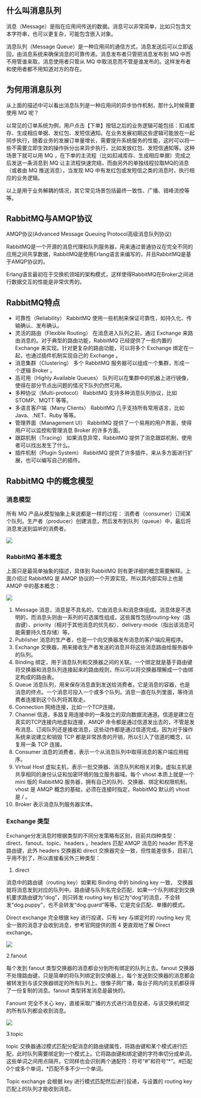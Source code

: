 ## 什么叫消息队列

消息（Message）是指在应用间传送的数据。消息可以非常简单，比如只包含文本字符串，也可以更复杂，可能包含嵌入对象。

消息队列（Message Queue）是一种应用间的通信方式，消息发送后可以立即返回，由消息系统来确保消息的可靠传递。消息发布者只管把消息发布到 MQ 中而不用管谁来取，消息使用者只管从 MQ 中取消息而不管是谁发布的。这样发布者和使用者都不用知道对方的存在。

## 为何用消息队列

从上面的描述中可以看出消息队列是一种应用间的异步协作机制，那什么时候需要使用 MQ 呢？

以常见的订单系统为例，用户点击【下单】按钮之后的业务逻辑可能包括：扣减库存、生成相应单据、发红包、发短信通知。在业务发展初期这些逻辑可能放在一起同步执行，随着业务的发展订单量增长，需要提升系统服务的性能，这时可以将一些不需要立即生效的操作拆分出来异步执行，比如发放红包、发短信通知等。这种场景下就可以用 MQ ，在下单的主流程（比如扣减库存、生成相应单据）完成之后发送一条消息到 MQ 让主流程快速完结，而由另外的单独线程拉取MQ的消息（或者由 MQ 推送消息），当发现 MQ 中有发红包或发短信之类的消息时，执行相应的业务逻辑。

以上是用于业务解耦的情况，其它常见场景包括最终一致性、广播、错峰流控等等。

## RabbitMQ与AMQP协议

AMQP协议(Advanced Message Queuing Protocol高级消息队列协议)

RabbitMQ是一个开源的消息代理和队列服务器，用来通过普通协议在完全不同的应用之间共享数据，RabbitMQ是使用Erlang语言来编写的，并且RabbitMQ是基于AMQP协议的。

Erlang语言最初在于交换机领域的架构模式，这样使得RabbitMQ在Broker之间进行数据交互的性能是非常优秀的。

## RabbitMQ特点

* 可靠性（Reliability）
   RabbitMQ 使用一些机制来保证可靠性，如持久化、传输确认、发布确认。
* 灵活的路由（Flexible Routing）
  在消息进入队列之前，通过 Exchange 来路由消息的。对于典型的路由功能，RabbitMQ 已经提供了一些内置的 Exchange 来实现。针对更复杂的路由功能，可以将多个 Exchange 绑定在一起，也通过插件机制实现自己的 Exchange 。
* 消息集群（Clustering）
  多个 RabbitMQ 服务器可以组成一个集群，形成一个逻辑 Broker 。
* 高可用（Highly Available Queues）
  队列可以在集群中的机器上进行镜像，使得在部分节点出问题的情况下队列仍然可用。
* 多种协议（Multi-protocol）
  RabbitMQ 支持多种消息队列协议，比如 STOMP、MQTT 等等。
* 多语言客户端（Many Clients）
  RabbitMQ 几乎支持所有常用语言，比如 Java、.NET、Ruby 等等。
* 管理界面（Management UI）
  RabbitMQ 提供了一个易用的用户界面，使得用户可以监控和管理消息 Broker 的许多方面。
* 跟踪机制（Tracing）
  如果消息异常，RabbitMQ 提供了消息跟踪机制，使用者可以找出发生了什么。
* 插件机制（Plugin System）
  RabbitMQ 提供了许多插件，来从多方面进行扩展，也可以编写自己的插件。

## RabbitMQ 中的概念模型

### 消息模型

所有 MQ 产品从模型抽象上来说都是一样的过程：
消费者（consumer）订阅某个队列。生产者（producer）创建消息，然后发布到队列（queue）中，最后将消息发送到监听的消费者。

![](D:\Work\TyporaNotes\note\MQ\RabbitMQ\pict\1-1.png)

### RabbitMQ 基本概念

上面只是最简单抽象的描述，具体到 RabbitMQ 则有更详细的概念需要解释。上面介绍过 RabbitMQ 是 AMQP 协议的一个开源实现，所以其内部实际上也是 AMQP 中的基本概念：

![](D:\Work\TyporaNotes\note\MQ\RabbitMQ\pict\1-2.png)

1. Message
   消息，消息是不具名的，它由消息头和消息体组成。消息体是不透明的，而消息头则由一系列的可选属性组成，这些属性包括routing-key（路由键）、priority（相对于其他消息的优先权）、delivery-mode（指出该消息可能需要持久性存储）等。
2. Publisher
   消息的生产者，也是一个向交换器发布消息的客户端应用程序。
3. Exchange
   交换器，用来接收生产者发送的消息并将这些消息路由给服务器中的队列。
4. Binding
   绑定，用于消息队列和交换器之间的关联。一个绑定就是基于路由键将交换器和消息队列连接起来的路由规则，所以可以将交换器理解成一个由绑定构成的路由表。
5. Queue
   消息队列，用来保存消息直到发送给消费者。它是消息的容器，也是消息的终点。一个消息可投入一个或多个队列。消息一直在队列里面，等待消费者连接到这个队列将其取走。
6. Connection
   网络连接，比如一个TCP连接。
7. Channel
   信道，多路复用连接中的一条独立的双向数据流通道。信道是建立在真实的TCP连接内地虚拟连接，AMQP 命令都是通过信道发出去的，不管是发布消息、订阅队列还是接收消息，这些动作都是通过信道完成。因为对于操作系统来说建立和销毁 TCP 都是非常昂贵的开销，所以引入了信道的概念，以复用一条 TCP 连接。
8. Consumer
   消息的消费者，表示一个从消息队列中取得消息的客户端应用程序。
9. Virtual Host
   虚拟主机，表示一批交换器、消息队列和相关对象。虚拟主机是共享相同的身份认证和加密环境的独立服务器域。每个 vhost 本质上就是一个 mini 版的 RabbitMQ 服务器，拥有自己的队列、交换器、绑定和权限机制。vhost 是 AMQP 概念的基础，必须在连接时指定，RabbitMQ 默认的 vhost 是 / 。
10. Broker
    表示消息队列服务器实体。

### Exchange 类型

Exchange分发消息时根据类型的不同分发策略有区别，目前共四种类型：direct、fanout、topic、headers 。headers 匹配 AMQP 消息的 header 而不是路由键，此外 headers 交换器和 direct 交换器完全一致，但性能差很多，目前几乎用不到了，所以直接看另外三种类型：

1. direct

消息中的路由键（routing key）如果和 Binding 中的 binding key 一致， 交换器就将消息发到对应的队列中。路由键与队列名完全匹配，如果一个队列绑定到交换机要求路由键为“dog”，则只转发 routing key 标记为“dog”的消息，不会转发“dog.puppy”，也不会转发“dog.guard”等等。它是完全匹配、单播的模式。

Direct exchange 完全根据 key 进行投递，只有 key 与绑定时的 routing key 完全一致的消息才会收到消息，参考官网提供的图 4 更直观地了解 Direct exchange。

![](D:\Work\TyporaNotes\note\MQ\RabbitMQ\pict\1-3.png)

2.fanout

每个发到 fanout 类型交换器的消息都会分到所有绑定的队列上去。fanout 交换器不处理路由键，只是简单的将队列绑定到交换器上，每个发送到交换器的消息都会被转发到与该交换器绑定的所有队列上。很像子网广播，每台子网内的主机都获得了一份复制的消息。fanout 类型转发消息是最快的。

Fanount 完全不关心 key，直接采取广播的方式进行消息投递，与该交换机绑定的所有队列都会收到消息。

![](D:\Work\TyporaNotes\note\MQ\RabbitMQ\pict\1-4.png)

3.topic

topic 交换器通过模式匹配分配消息的路由键属性，将路由键和某个模式进行匹配，此时队列需要绑定到一个模式上。它将路由键和绑定键的字符串切分成单词，这些单词之间用点隔开。它同样也会识别两个通配符：符号“#”和符号“*”。#匹配0个或多个单词，*匹配不多不少一个单词。

Topic exchange 会根据 key 进行模式匹配然后进行投递，与设置的 routing key 匹配上的队列才能收到消息。